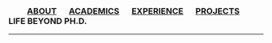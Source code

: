 ### &emsp;&emsp; [ABOUT](./index.md)  &emsp; [ACADEMICS](./Academics.md) &emsp; [EXPERIENCE](./profexp.md) &emsp; [PROJECTS](./projects) &emsp; LIFE BEYOND PH.D.

--------
